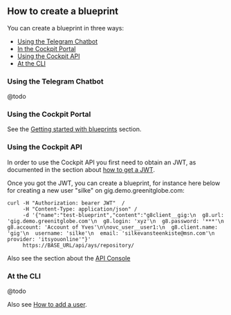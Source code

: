 ## How to create a blueprint

You can create a blueprint in three ways:

- [Using the Telegram Chatbot](#telegram)
- [In the Cockpit Portal](#portal)
- [Using the Cockpit API](#api)
- [At the CLI](#cli)

<a id="telegram"></a>
### Using the Telegram Chatbot

@todo


<a id="portal"></a>
### Using the Cockpit Portal

See the [Getting started with blueprints](../../Getting_started_with_blueprints/Getting_started_with_blueprints.md) section.


<a id="api"></a>
### Using the Cockpit API

In order to use the Cockpit API you first need to obtain an JWT, as documented in the section about [how to get a JWT](../Get_JWT/Get_JWT.md).

Once you got the JWT, you can create a blueprint, for instance here below for creating a new user "silke" on gig.demo.greenitglobe.com:

```
curl -H "Authorization: bearer JWT"  /
     -H "Content-Type: application/json" /
     -d '{"name":"test-blueprint","content":"g8client__gig:\n  g8.url: 'gig.demo.greenitglobe.com'\n  g8.login: 'xyz'\n  g8.password: '***'\n  g8.account: 'Account of Yves'\n\novc_user__user1:\n  g8.client.name: 'gig'\n  username: 'silke'\n  email: 'silkevansteenkiste@msn.com'\n  provider: 'itsyouonline'"}'
     https://BASE_URL/api/ays/repository/
```

Also see the section about the [API Console](../../API_Console/API_Console.md)

<a id="cli"></a>
### At the CLI

@todo

Also see [How to add a user](../Add_user/add_user.md).
